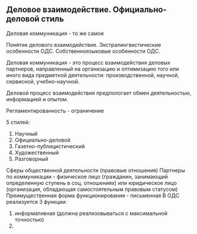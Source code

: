 ## Деловое взаимодействие. Официально-деловой стиль 
Деловая коммуникация - то же самое

Понятие делового взаимодействие.
Экстралингвистические особенности ОДС.
Собственноязыковые особенности ОДС.

Деловая коммуникация - это процесс взаимодействия деловых партнеров, направленный на организацию и оптимизацию того или иного вида предметной деятельности: производственной, научной, сервисной, учебно-научной. 

Деловой процесс взаимодействия предпологает обмен деятельностью, информацией и опытом.

Регламентированность - ограничение 

5 стилей:
1. Научный
2. Официально-деловой
3. Газетно-публицистический
4. Художественный
5. Разговорный

Сферы общественной деятельности (правовые отношения)
Партнеры по коммуникации - физическое лицо (гражданин, занимающий определенную ступень в соц. отношениях) или юридическое лицо (организация, обладающая самостоятельным правовым статусом)
Преимущественная форма функционирования - письменная
В ОДС реализуется 3 функции:
1. информативная (должна реализовываться с максимальной точностью)
2. 